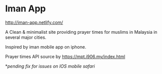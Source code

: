 # Iman App

http://iman-app.netlify.com/

A Clean & minimalist site providing prayer times for muslims in Malaysia in several major cities.

Inspired by iman mobile app on iphone.

Prayer times API source by https://mpt.i906.my/index.html 

**pending fix for issues on IOS mobile safari*
